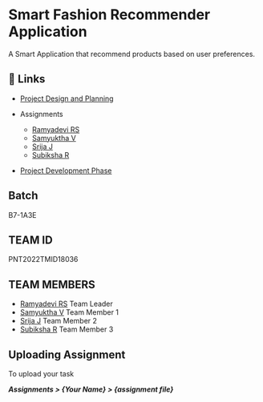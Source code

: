 # Smart Fashion Recommender Application

A Smart Application that recommend products based on user preferences.

## 🔗 Links

- [Project Design and Planning](https://github.com/IBM-EPBL/IBM-Project-5252-1658752657/tree/main/Project%20Design%20%26%20Planning)

- Assignments
   - [Ramyadevi RS](https://github.com/IBM-EPBL/IBM-Project-5252-1658752657/tree/main/Assignments/Abhishek%20A%20R%20(Team%20Lead))
   - [Samyuktha V](https://github.com/IBM-EPBL/IBM-Project-5252-1658752657/tree/main/Assignments/Charan%20D%20P%20(Team%20Member%201)) 
   - [Srija J](https://github.com/IBM-EPBL/IBM-Project-5252-1658752657/tree/main/Assignments/Devendran%20V%20(Team%20Member%202))
   - [Subiksha R](https://github.com/IBM-EPBL/IBM-Project-5252-1658752657/tree/main/Assignments/Hari%20Krishnan%20N%20(Team%20Member%203))

- [Project Development Phase](https://github.com/IBM-EPBL/IBM-Project-5252-1658752657/tree/main/Project%20Development%20Phase)

## Batch

B7-1A3E

## TEAM ID 

PNT2022TMID18036

## TEAM MEMBERS

- [Ramyadevi RS](https://github.com/ramya-RS) Team Leader
- [Samyuktha V](https://github.com/samyukthavenugopal) Team Member 1 
- [Srija J](#) Team Member 2
- [Subiksha R](https://github.com/Subixshaa) Team Member 3 

## Uploading Assignment

To upload your task

<b><i>Assignments > {Your Name} > {assignment file}<i></b>
